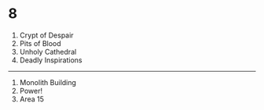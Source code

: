 # 8

1. Crypt of Despair
2. Pits of Blood
3. Unholy Cathedral
4. Deadly Inspirations

----

1. Monolith Building
2. Power!
3. Area 15
